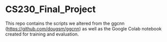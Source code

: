 # CS230_Final_Project

This repo contains the scripts we altered from the ggcnn (https://github.com/dougsm/ggcnn) as well as the Google Colab notebook created for training and evaluation.
